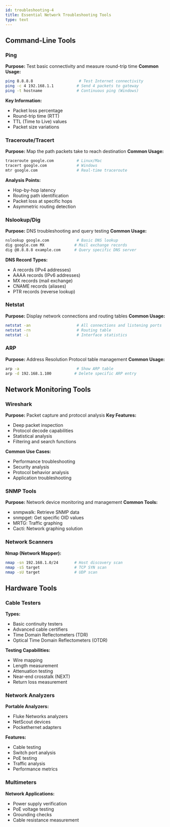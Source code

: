 ```yaml
---
id: troubleshooting-4
title: Essential Network Troubleshooting Tools
type: text
---
```


## Command-Line Tools

### Ping
**Purpose:** Test basic connectivity and measure round-trip time
**Common Usage:**
```bash
ping 8.8.8.8                    # Test Internet connectivity
ping -c 4 192.168.1.1          # Send 4 packets to gateway
ping -t hostname               # Continuous ping (Windows)
```

**Key Information:**
- Packet loss percentage
- Round-trip time (RTT)
- TTL (Time to Live) values
- Packet size variations

### Traceroute/Tracert
**Purpose:** Map the path packets take to reach destination
**Common Usage:**
```bash
traceroute google.com          # Linux/Mac
tracert google.com             # Windows
mtr google.com                 # Real-time traceroute
```

**Analysis Points:**
- Hop-by-hop latency
- Routing path identification
- Packet loss at specific hops
- Asymmetric routing detection

### Nslookup/Dig
**Purpose:** DNS troubleshooting and query testing
**Common Usage:**
```bash
nslookup google.com            # Basic DNS lookup
dig google.com MX             # Mail exchange records
dig @8.8.8.8 example.com      # Query specific DNS server
```

**DNS Record Types:**
- A records (IPv4 addresses)
- AAAA records (IPv6 addresses)
- MX records (mail exchange)
- CNAME records (aliases)
- PTR records (reverse lookup)

### Netstat
**Purpose:** Display network connections and routing tables
**Common Usage:**
```bash
netstat -an                    # All connections and listening ports
netstat -rn                    # Routing table
netstat -i                     # Interface statistics
```

### ARP
**Purpose:** Address Resolution Protocol table management
**Common Usage:**
```bash
arp -a                         # Show ARP table
arp -d 192.168.1.100          # Delete specific ARP entry
```

## Network Monitoring Tools

### Wireshark
**Purpose:** Packet capture and protocol analysis
**Key Features:**
- Deep packet inspection
- Protocol decode capabilities
- Statistical analysis
- Filtering and search functions

**Common Use Cases:**
- Performance troubleshooting
- Security analysis
- Protocol behavior analysis
- Application troubleshooting

### SNMP Tools
**Purpose:** Network device monitoring and management
**Common Tools:**
- snmpwalk: Retrieve SNMP data
- snmpget: Get specific OID values
- MRTG: Traffic graphing
- Cacti: Network graphing solution

### Network Scanners
**Nmap (Network Mapper):**
```bash
nmap -sn 192.168.1.0/24       # Host discovery scan
nmap -sS target               # TCP SYN scan
nmap -sU target               # UDP scan
```

## Hardware Tools

### Cable Testers
**Types:**
- Basic continuity testers
- Advanced cable certifiers
- Time Domain Reflectometers (TDR)
- Optical Time Domain Reflectometers (OTDR)

**Testing Capabilities:**
- Wire mapping
- Length measurement
- Attenuation testing
- Near-end crosstalk (NEXT)
- Return loss measurement

### Network Analyzers
**Portable Analyzers:**
- Fluke Networks analyzers
- NetScout devices
- Pockethernet adapters

**Features:**
- Cable testing
- Switch port analysis
- PoE testing
- Traffic analysis
- Performance metrics

### Multimeters
**Network Applications:**
- Power supply verification
- PoE voltage testing
- Grounding checks
- Cable resistance measurement